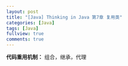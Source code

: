 ```yaml
---
layout: post
title: "[Java] Thinking in Java 第7章 复用类"
categories: [Java]
tags: [Java]
fullview: true
comments: true
---
```

**代码重用机制：** 组合，继承，代理

